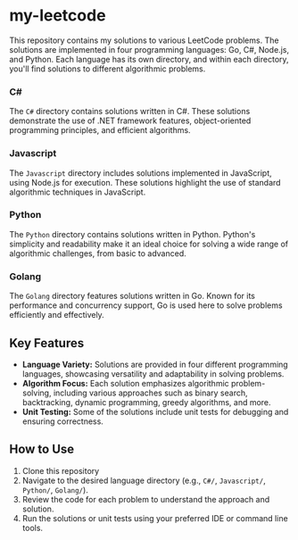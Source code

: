 # my-leetcode

This repository contains my solutions to various LeetCode problems. The solutions are implemented in four programming languages: Go, C#, Node.js, and Python. Each language has its own directory, and within each directory, you'll find solutions to different algorithmic problems.

### C#
The `C#` directory contains solutions written in C#. These solutions demonstrate the use of .NET framework features, object-oriented programming principles, and efficient algorithms.

### Javascript
The `Javascript` directory includes solutions implemented in JavaScript, using Node.js for execution. These solutions highlight the use of standard algorithmic techniques in JavaScript.

### Python
The `Python` directory contains solutions written in Python. Python's simplicity and readability make it an ideal choice for solving a wide range of algorithmic challenges, from basic to advanced.

### Golang
The `Golang` directory features solutions written in Go. Known for its performance and concurrency support, Go is used here to solve problems efficiently and effectively.

## Key Features
- **Language Variety:** Solutions are provided in four different programming languages, showcasing versatility and adaptability in solving problems.
- **Algorithm Focus:** Each solution emphasizes algorithmic problem-solving, including various approaches such as binary search, backtracking, dynamic programming, greedy algorithms, and more.
- **Unit Testing:** Some of the solutions include unit tests for debugging and ensuring correctness.

## How to Use

1. Clone this repository
2. Navigate to the desired language directory (e.g., `C#/`, `Javascript/`, `Python/`, `Golang/`).
3. Review the code for each problem to understand the approach and solution.
4. Run the solutions or unit tests using your preferred IDE or command line tools.

